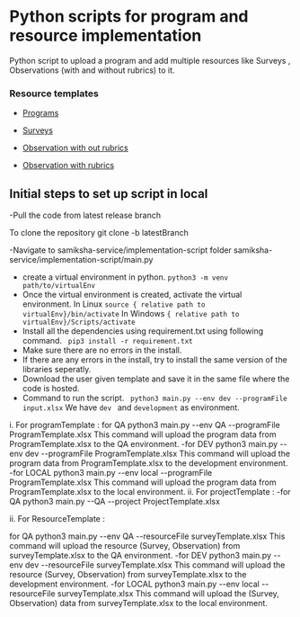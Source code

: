 # Python scripts for program and resource implementation

Python script to upload a program and add multiple resources like   Surveys , Observations (with and without rubrics) to it.
### Resource templates
- [Programs](https://github.com/ELEVATE-Project/samiksha-service/blob/main/implementation-script/sampleTempletes/ProgramTemplete.xlsx)

- [Surveys](https://github.com/ELEVATE-Project/samiksha-service/blob/main/implementation-script/sampleTempletes/SurveyTemplete.xlsx)
- [Observation with out rubrics](https://github.com/ELEVATE-Project/samiksha-service/blob/main/implementation-script/sampleTempletes/ObservationWithoutRubrics.xlsx)
- [Observation with rubrics](https://github.com/ELEVATE-Project/samiksha-service/blob/main/implementation-script/sampleTempletes/Copy%20of%20Observation%20with%20rubrics%20.xlsx)


## Initial steps to set up script in local
-Pull the code from latest release branch

 To clone the repository  git clone -b latestBranch <git-link>

-Navigate to samiksha-service/implementation-script folder  samiksha-service/implementation-script/main.py
- create a virtual environment in python.
``` python3 -m venv path/to/virtualEnv ```
- Once the virtual environment is created, activate the virtual environment.
In Linux
``` source { relative path to virtualEnv}/bin/activate ```
In Windows
``` { relative path to virtualEnv}/Scripts/activate ```
- Install all the dependencies using requirement.txt using following command. 
```  pip3 install -r requirement.txt ```
- Make sure there are no errors in the install.
- If there are any errors in the install, try to install the same version of the libraries seperatly.
- Download the user given template and save it in the same file where the code is hosted.
- Command to run the script.
```  python3 main.py --env dev --programFile input.xlsx ```
We have ```dev ``` and ``` development ``` as environment.

i. For programTemplate :
for QA  python3 main.py --env QA --programFile ProgramTemplate.xlsx
This command will upload the program data from ProgramTemplate.xlsx to the QA environment. -for DEV  python3 main.py --env dev --programFile ProgramTemplate.xlsx
This command will upload the program data from ProgramTemplate.xlsx to the development environment. -for LOCAL  python3 main.py --env local --programFile ProgramTemplate.xlsx
This command will upload the program data from ProgramTemplate.xlsx to the local environment. ii. For projectTemplate : -for QA  python3 main.py --QA --project ProjectTemplate.xlsx

ii. For ResourceTemplate :

for QA  python3 main.py --env QA --resourceFile surveyTemplate.xlsx
This command will upload the resource (Survey, Observation) from surveyTemplate.xlsx to the QA environment.
 -for DEV  python3 main.py --env dev --resourceFile surveyTemplate.xlsx
This command will upload the resource (Survey, Observation) from surveyTemplate.xlsx to the development environment.
 -for LOCAL  python3 main.py --env local --resourceFile surveyTemplate.xlsx
This command will upload the (Survey, Observation) data from surveyTemplate.xlsx to the local environment. 